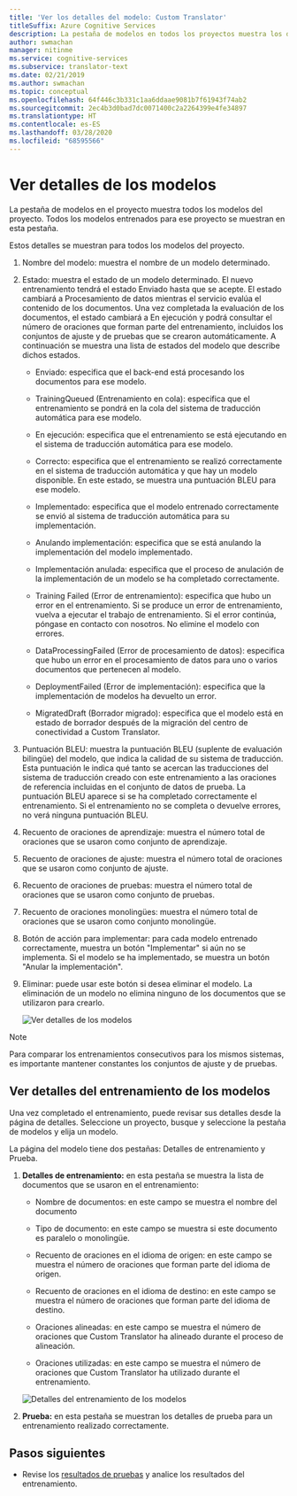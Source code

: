 ```yaml
---
title: 'Ver los detalles del modelo: Custom Translator'
titleSuffix: Azure Cognitive Services
description: La pestaña de modelos en todos los proyectos muestra los detalles de cada modelo, como el nombre, estado, puntuación BLEU y el recuento de oraciones de aprendizaje, ajuste y pruebas.
author: swmachan
manager: nitinme
ms.service: cognitive-services
ms.subservice: translator-text
ms.date: 02/21/2019
ms.author: swmachan
ms.topic: conceptual
ms.openlocfilehash: 64f446c3b331c1aa6ddaae9081b7f61943f74ab2
ms.sourcegitcommit: 2ec4b3d0bad7dc0071400c2a2264399e4fe34897
ms.translationtype: HT
ms.contentlocale: es-ES
ms.lasthandoff: 03/28/2020
ms.locfileid: "68595566"
---
```

# <a name="view-model-details"></a>Ver detalles de los modelos

La pestaña de modelos en el proyecto muestra todos los modelos del proyecto. Todos los modelos entrenados para ese proyecto se muestran en esta pestaña.

Estos detalles se muestran para todos los modelos del proyecto.

1.  Nombre del modelo: muestra el nombre de un modelo determinado.

2.  Estado: muestra el estado de un modelo determinado. El nuevo entrenamiento tendrá el estado Enviado hasta que se acepte. El estado cambiará a Procesamiento de datos mientras el servicio evalúa el contenido de los documentos. Una vez completada la evaluación de los documentos, el estado cambiará a En ejecución y podrá consultar el número de oraciones que forman parte del entrenamiento, incluidos los conjuntos de ajuste y de pruebas que se crearon automáticamente. A continuación se muestra una lista de estados del modelo que describe dichos estados.

    -  Enviado: especifica que el back-end está procesando los documentos para ese modelo.

    -  TrainingQueued (Entrenamiento en cola): especifica que el entrenamiento se pondrá en la cola del sistema de traducción automática para ese modelo.

    -  En ejecución: especifica que el entrenamiento se está ejecutando en el sistema de traducción automática para ese modelo.

    -  Correcto: especifica que el entrenamiento se realizó correctamente en el sistema de traducción automática y que hay un modelo disponible. En este estado, se muestra una puntuación BLEU para ese modelo.

    -  Implementado: especifica que el modelo entrenado correctamente se envió al sistema de traducción automática para su implementación.

    -  Anulando implementación: especifica que se está anulando la implementación del modelo implementado.

    -  Implementación anulada: especifica que el proceso de anulación de la implementación de un modelo se ha completado correctamente.

    -  Training Failed (Error de entrenamiento): especifica que hubo un error en el entrenamiento. Si se produce un error de entrenamiento, vuelva a ejecutar el trabajo de entrenamiento. Si el error continúa, póngase en contacto con nosotros. No elimine el modelo con errores.

    - DataProcessingFailed (Error de procesamiento de datos): especifica que hubo un error en el procesamiento de datos para uno o varios documentos que pertenecen al modelo.

    - DeploymentFailed (Error de implementación): especifica que la implementación de modelos ha devuelto un error.

    - MigratedDraft (Borrador migrado): especifica que el modelo está en estado de borrador después de la migración del centro de conectividad a Custom Translator.

4.  Puntuación BLEU: muestra la puntuación BLEU (suplente de evaluación bilingüe) del modelo, que indica la calidad de su sistema de traducción. Esta puntuación le indica qué tanto se acercan las traducciones del sistema de traducción creado con este entrenamiento a las oraciones de referencia incluidas en el conjunto de datos de prueba. La puntuación BLEU aparece si se ha completado correctamente el entrenamiento. Si el entrenamiento no se completa o devuelve errores, no verá ninguna puntuación BLEU.

5.  Recuento de oraciones de aprendizaje: muestra el número total de oraciones que se usaron como conjunto de aprendizaje.

6.  Recuento de oraciones de ajuste: muestra el número total de oraciones que se usaron como conjunto de ajuste.

7.  Recuento de oraciones de pruebas: muestra el número total de oraciones que se usaron como conjunto de pruebas.

8.  Recuento de oraciones monolingües: muestra el número total de oraciones que se usaron como conjunto monolingüe.

9.  Botón de acción para implementar: para cada modelo entrenado correctamente, muestra un botón "Implementar" si aún no se implementa. Si el modelo se ha implementado, se muestra un botón "Anular la implementación".

10. Eliminar: puede usar este botón si desea eliminar el modelo. La eliminación de un modelo no elimina ninguno de los documentos que se utilizaron para crearlo.

    ![Ver detalles de los modelos](media/how-to/how-to-view-model-details.png)

>[!Note]
>Para comparar los entrenamientos consecutivos para los mismos sistemas, es importante mantener constantes los conjuntos de ajuste y de pruebas.

## <a name="view-model-training-details"></a>Ver detalles del entrenamiento de los modelos

Una vez completado el entrenamiento, puede revisar sus detalles desde la página de detalles. Seleccione un proyecto, busque y seleccione la pestaña de modelos y elija un modelo.

La página del modelo tiene dos pestañas: Detalles de entrenamiento y Prueba.

1.  **Detalles de entrenamiento:** en esta pestaña se muestra la lista de documentos que se usaron en el entrenamiento:

    -  Nombre de documentos: en este campo se muestra el nombre del documento

    -  Tipo de documento: en este campo se muestra si este documento es paralelo o monolingüe.

    -  Recuento de oraciones en el idioma de origen: en este campo se muestra el número de oraciones que forman parte del idioma de origen.

    -  Recuento de oraciones en el idioma de destino: en este campo se muestra el número de oraciones que forman parte del idioma de destino.

    -  Oraciones alineadas: en este campo se muestra el número de oraciones que Custom Translator ha alineado durante el proceso de alineación.

    -  Oraciones utilizadas: en este campo se muestra el número de oraciones que Custom Translator ha utilizado durante el entrenamiento.

    ![Detalles del entrenamiento de los modelos](media/how-to/how-to-model-training-details.png)

2.  **Prueba:** en esta pestaña se muestran los detalles de prueba para un entrenamiento realizado correctamente.

## <a name="next-steps"></a>Pasos siguientes

- Revise los [resultados de pruebas](how-to-view-system-test-results.md) y analice los resultados del entrenamiento.
